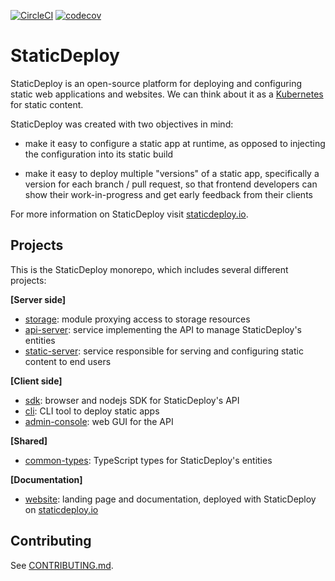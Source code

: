 [![CircleCI](https://img.shields.io/circleci/project/github/staticdeploy/staticdeploy.svg)](https://circleci.com/gh/staticdeploy/staticdeploy)
[![codecov](https://codecov.io/gh/staticdeploy/staticdeploy/branch/master/graph/badge.svg)](https://codecov.io/gh/staticdeploy/staticdeploy)

# StaticDeploy

StaticDeploy is an open-source platform for deploying and configuring static web
applications and websites. We can think about it as a
[Kubernetes](https://kubernetes.io/) for static content.

StaticDeploy was created with two objectives in mind:

- make it easy to configure a static app at runtime, as opposed to injecting the
  configuration into its static build

- make it easy to deploy multiple "versions" of a static app, specifically a
  version for each branch / pull request, so that frontend developers can show
  their work-in-progress and get early feedback from their clients

For more information on StaticDeploy visit
[staticdeploy.io](https://staticdeploy.io).

## Projects

This is the StaticDeploy monorepo, which includes several different projects:

**[Server side]**

- [storage](./storage): module proxying access to storage resources
- [api-server](./api-server): service implementing the API to manage
  StaticDeploy's entities
- [static-server](./static-server): service responsible for serving and
  configuring static content to end users

**[Client side]**

- [sdk](./sdk): browser and nodejs SDK for StaticDeploy's API
- [cli](./cli): CLI tool to deploy static apps
- [admin-console](./admin-console): web GUI for the API

**[Shared]**

- [common-types](./common-types): TypeScript types for StaticDeploy's entities

**[Documentation]**

- [website](./website): landing page and documentation, deployed with
  StaticDeploy on [staticdeploy.io](https://staticdeploy.io)

## Contributing

See [CONTRIBUTING.md](./CONTRIBUTING.md).
